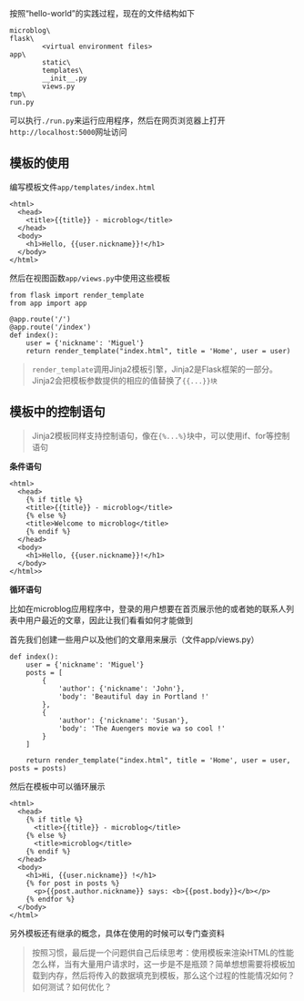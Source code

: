按照“hello-world”的实践过程，现在的文件结构如下

```
microblog\
flask\
        <virtual environment files>
app\
        static\
        templates\
        __init__.py
        views.py
tmp\
run.py
```

可以执行`./run.py`来运行应用程序，然后在网页浏览器上打开`http://localhost:5000`网址访问

## 模板的使用

编写模板文件`app/templates/index.html`

```
<html>
  <head>
    <title>{{title}} - microblog</title>
  </head>
  <body>
    <h1>Hello, {{user.nickname}}!</h1>
  </body>
</html>
```

然后在视图函数`app/views.py`中使用这些模板

```
from flask import render_template
from app import app

@app.route('/')
@app.route('/index')
def index():
    user = {'nickname': 'Miguel'}
    return render_template("index.html", title = 'Home', user = user)
```

>`render_template`调用Jinja2模板引擎，Jinja2是Flask框架的一部分。Jinja2会把模板参数提供的相应的值替换了`{{...}}块`

## 模板中的控制语句

>Jinja2模板同样支持控制语句，像在`{%...%}`块中，可以使用if、for等控制语句

**条件语句**

```
<html>
  <head>
    {% if title %}
    <title>{{title}} - microblog</title>
    {% else %}
    <title>Welcome to microblog</title>
    {% endif %}
  </head>
  <body>
    <h1>Hello, {{user.nickname}}!</h1>
  </body>
</html>>
```

**循环语句**

比如在microblog应用程序中，登录的用户想要在首页展示他的或者她的联系人列表中用户最近的文章，因此让我们看看如何才能做到

首先我们创建一些用户以及他们的文章用来展示（文件app/views.py）

```
def index():
    user = {'nickname': 'Miguel'}
    posts = [
        {
            'author': {'nickname': 'John'},
            'body': 'Beautiful day in Portland !'
        },
        {
            'author': {'nickname': 'Susan'},
            'body': 'The Auengers movie wa so cool !'
        }
    ]
    
    return render_template("index.html", title = 'Home', user = user, posts = posts)
```

然后在模板中可以循环展示

```
<html>
  <head>
    {% if title %}
      <title>{{title}} - microblog</title>
    {% else %}
      <title>microblog</title>
    {% endif %}
  </head>
  <body>
    <h1>Hi, {{user.nickname}} !</h1>
    {% for post in posts %}
      <p>{{post.author.nickname}} says: <b>{{post.body}}</b></p>
    {% endfor %}
  </body>
</html>
```

另外模板还有继承的概念，具体在使用的时候可以专门查资料

>按照习惯，最后提一个问题供自己后续思考：使用模板来渲染HTML的性能怎么样，当有大量用户请求时，这一步是不是瓶颈？简单想想需要将模板加载到内存，然后将传入的数据填充到模板，那么这个过程的性能情况如何？如何测试？如何优化？
